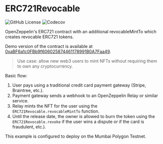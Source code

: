 # ERC721Revocable

![GitHub License](https://img.shields.io/github/license/mathieu-bour/erc721-revocable?style=for-the-badge)
![Codecov](https://img.shields.io/codecov/c/gh/mathieu-bour/erc721-revocable?style=for-the-badge&token=llXOqvsAmc)

OpenZeppelin's ERC721 contract with an additional revocableMintTo which creates revocable ERC721 tokens.

Demo version of the contract is available at [0xaBF6a1c0FBb9f606025874461178991B0A7Faa49](https://mumbai.polygonscan.com/address/0xaBF6a1c0FBb9f606025874461178991B0A7Faa49).

> Use case: allow new web3 users to mint NFTs without requiring them to own any cryptocurrency.

Basic flow:

1. User pays using a traditional credit card payment gateway (Stripe, Braintree, etc.).
2. Payment gateway sends a webhook to an OpenZeppelin Relay or similar service.
3. Relay mints the NFT for the user using the `ERC721Revocable.revocableMintTo` function.
4. Until the release date, the owner is allowed to burn the token using the `ERC721Revocable.revoke` if the user wins a
   dispute or if the card is fraudulent, etc.).

This example is configured to deploy on the Mumbai Polygon Testnet.
